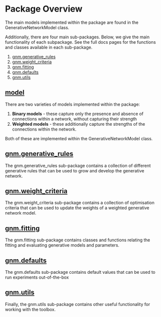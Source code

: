 # Package Overview

The main models implemented within the package are found in the GenerativeNetworkModel class. 

Additionally, there are four main sub-packages. 
Below, we give the main functionality of each subpackage. 
See the full docs pages for the functions and classes available in each sub-package.  

1. [gnm.generative_rules](#gnmgenerative_rules)
2. [gnm.weight_criteria](#gnmweight_criteria)
3. [gnm.fitting](#gnmfitting)
4. [gnm.defaults](#gnmdefaults)
5. [gnm.utils](#gnmutils)

## [model](model.md)

There are two varieties of models implemented within the package:

1. **Binary models** - these capture only the presence and absence of connections within a network, without capturing their strength
2. **Weighted models** - these additionally capture the strengths of the connections within the network. 

Both of these are implemented within the GenerativeNetworkModel class. 

## [gnm.generative_rules](generative-rules.md)

The gnm.generative_rules sub-package contains a collection of different generative rules that can be used to grow 
and develop the generative network. 

## [gnm.weight_criteria](weight-criteria.md)

The gnm.weight_criteria sub-package contains a collection of optimisation criteria that can be used to update the
weights of a weighted generative network model. 

## [gnm.fitting](fitting.md)

The gnm.fitting sub-package contains classes and functions relating the fitting and evaluating 
generative models and parameters.

## [gnm.defaults](defaults.md)

The gnm.defaults sub-package contains default values that can be used to run experiments out-of-the-box

## [gnm.utils](utils.md)

Finally, the gnm.utils sub-package contains other useful functionality for working with the toolbox. 
